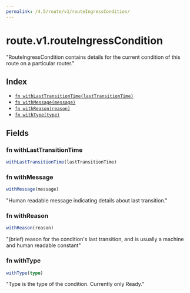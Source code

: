 ```yaml
---
permalink: /4.5/route/v1/routeIngressCondition/
---
```


# route.v1.routeIngressCondition

"RouteIngressCondition contains details for the current condition of this route on a particular router."

## Index

* [`fn withLastTransitionTime(lastTransitionTime)`](#fn-withlasttransitiontime)
* [`fn withMessage(message)`](#fn-withmessage)
* [`fn withReason(reason)`](#fn-withreason)
* [`fn withType(type)`](#fn-withtype)

## Fields

### fn withLastTransitionTime

```ts
withLastTransitionTime(lastTransitionTime)
```



### fn withMessage

```ts
withMessage(message)
```

"Human readable message indicating details about last transition."

### fn withReason

```ts
withReason(reason)
```

"(brief) reason for the condition's last transition, and is usually a machine and human readable constant"

### fn withType

```ts
withType(type)
```

"Type is the type of the condition. Currently only Ready."